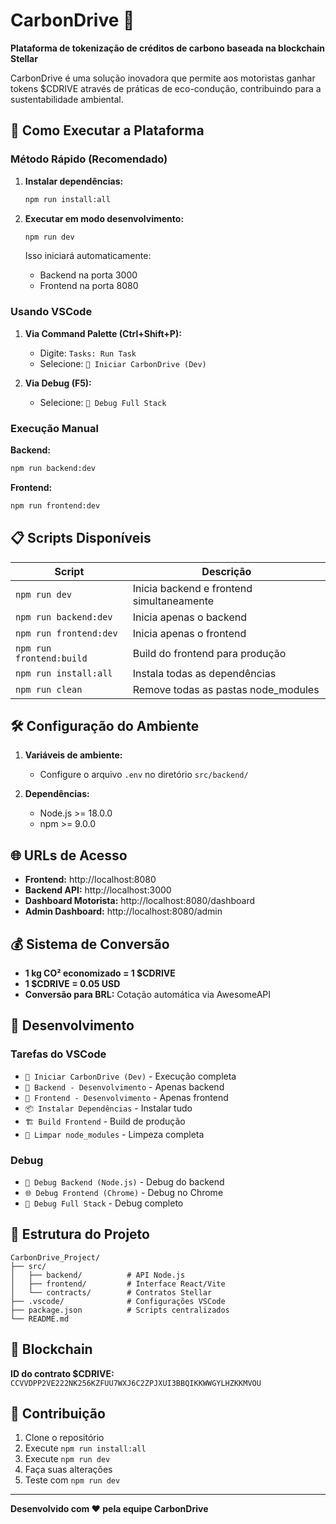 # CarbonDrive 🌱

**Plataforma de tokenização de créditos de carbono baseada na blockchain Stellar**

CarbonDrive é uma solução inovadora que permite aos motoristas ganhar tokens $CDRIVE através de práticas de eco-condução, contribuindo para a sustentabilidade ambiental.

## 🚀 Como Executar a Plataforma

### Método Rápido (Recomendado)

1. **Instalar dependências:**
   ```bash
   npm run install:all
   ```

2. **Executar em modo desenvolvimento:**
   ```bash
   npm run dev
   ```

   Isso iniciará automaticamente:
   - Backend na porta 3000
   - Frontend na porta 8080

### Usando VSCode

1. **Via Command Palette (Ctrl+Shift+P):**
   - Digite: `Tasks: Run Task`
   - Selecione: `🚀 Iniciar CarbonDrive (Dev)`

2. **Via Debug (F5):**
   - Selecione: `🚀 Debug Full Stack`

### Execução Manual

**Backend:**
```bash
npm run backend:dev
```

**Frontend:**
```bash
npm run frontend:dev
```

## 📋 Scripts Disponíveis

| Script | Descrição |
|--------|-----------|
| `npm run dev` | Inicia backend e frontend simultaneamente |
| `npm run backend:dev` | Inicia apenas o backend |
| `npm run frontend:dev` | Inicia apenas o frontend |
| `npm run frontend:build` | Build do frontend para produção |
| `npm run install:all` | Instala todas as dependências |
| `npm run clean` | Remove todas as pastas node_modules |

## 🛠️ Configuração do Ambiente

1. **Variáveis de ambiente:**
   - Configure o arquivo `.env` no diretório `src/backend/`

2. **Dependências:**
   - Node.js >= 18.0.0
   - npm >= 9.0.0

## 🌐 URLs de Acesso

- **Frontend:** http://localhost:8080
- **Backend API:** http://localhost:3000
- **Dashboard Motorista:** http://localhost:8080/dashboard
- **Admin Dashboard:** http://localhost:8080/admin

## 💰 Sistema de Conversão

- **1 kg CO² economizado = 1 $CDRIVE**
- **1 $CDRIVE = 0.05 USD**
- **Conversão para BRL:** Cotação automática via AwesomeAPI

## 🔧 Desenvolvimento

### Tarefas do VSCode
- `🚀 Iniciar CarbonDrive (Dev)` - Execução completa
- `🔧 Backend - Desenvolvimento` - Apenas backend
- `🎨 Frontend - Desenvolvimento` - Apenas frontend
- `📦 Instalar Dependências` - Instalar tudo
- `🏗️ Build Frontend` - Build de produção
- `🧹 Limpar node_modules` - Limpeza completa

### Debug
- `🐛 Debug Backend (Node.js)` - Debug do backend
- `🌐 Debug Frontend (Chrome)` - Debug no Chrome
- `🚀 Debug Full Stack` - Debug completo

## 📁 Estrutura do Projeto

```
CarbonDrive_Project/
├── src/
│   ├── backend/          # API Node.js
│   ├── frontend/         # Interface React/Vite
│   └── contracts/        # Contratos Stellar
├── .vscode/              # Configurações VSCode
├── package.json          # Scripts centralizados
└── README.md
```

## 🔐 Blockchain

**ID do contrato $CDRIVE:** `CCVVDPP2VE222NK256KZFUU7WXJ6C2ZPJXUI3BBQIKKWWGYLHZKKMVOU`

## 🤝 Contribuição

1. Clone o repositório
2. Execute `npm run install:all`
3. Execute `npm run dev`
4. Faça suas alterações
5. Teste com `npm run dev`

---

**Desenvolvido com ❤️ pela equipe CarbonDrive**